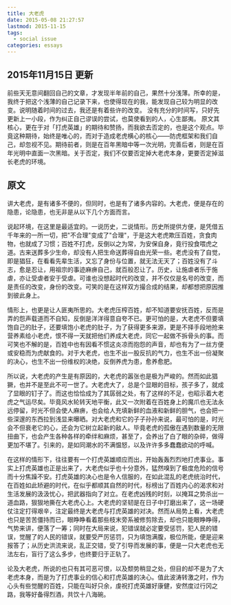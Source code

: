 ```yaml
---
title: 大老虎
date: 2015-05-08 21:27:57
lastmod: 2015-11-15
tags:
  - social issue
categories: essays
---
```

## 2015年11月15日 更新

前些天无意间翻回自己的文章，才发现半年前的自己，果然十分浅薄。所幸的是，我终于把这个浅薄的自己记录下来，也使得现在的我，能发现自己较为明显的改变。说明随着时间的过去，我还是有着些许的改变。
没有充分的时间写，只好先更新上一小段，作为纠正自己谬误的尝试，也莫使看到的人，心生鄙夷。
原文其核心，更在于对「打虎英雄」的期待和赞扬，而我欲去否定的，也是这个观点。毕竟这种期待，始终是唯心的，而对于造成老虎横心的核心——防虎框架和我们自己，却忽视不见。期待前者，则是在百年黑暗中等一次光明，完善后者，则是在百年光明中直面一次黑暗。关于否定，我们不仅要否定掉大老虎本身，更要否定掉滋长老虎的环境。

## 原文

讲大老虎，是有诸多不便的，但同时，也是有了诸多内容的。大老虎，便是存在的隐患，论隐患，也无非是从以下几个方面而言。

说起环境，在这里是最适宜的。一说历史，二说情形。历史所提供方便，是凭借五千年来的一所一切，把"不合理"变成了"合理"，于是这大老虎欺压百姓，贪食肉物，也就成了习惯；百姓不打虎，反倒以之为常，为安保自身，竟行投食喂虎之道。古来送葬多少生命，却没有人把生命送葬得自由光荣一些。老虎没有了自觉，即是猖狂，在看看先辈生活，又忘了身份与位置，就无法无天了；百姓没有了斗志，愈是忍让，用祖宗的事迹麻痹自己，就百般忍让了。历史，让施虐者乐于施虐，亦让受虐者安于受虐。可谁也没想起时代的改变，并不仅仅是名号的改变，而是责任的改变，身份的改变。可笑的是在这样双方撮合成的结果，却都想把原因推到彼此身上。

情形上，也更是让人匪夷所思的。大老虎压榨百姓，却不知道要安抚百姓，反而是弄的怨声载道而不自知，反倒是洋洋得意自夸不已。更可怕的是，大老虎不但要填饱自己的肚子，还要填饱小老虎的肚子，为了获得更多来源，更是不择手段地抢来营养素给小老虎，恨不得一天就把他们养成大老虎，同它一起做不拆骨头的事。而可笑也不解的是，百姓中也有因看不惯这炎凉而抱怨的声音，却也有为了一丝方便或安稳而为虎献食的。对于大老虎，也生不出一股反抗的气力，也生不出一份凝聚的决心，也生不出一份维权的决绝，反倒养虎为患，愈养愈肥。

所以说，大老虎的产生是有原因的，大老虎的嚣张也是极为严峻的。然而如此猖獗，也并不是至此不可一世了。大老虎大了，总是个显眼的目标，孩子多了，就成了显眼的钉子了。而这也恰恰成为了其孱弱之处，有了这样的不足，也昭示着大老虎之气运尽矣。毕竟风水轮转天地平衡，此又一次附着在百姓身上的魔爪也无法永远停留，时光不但会使人麻痹，也会给人充填新鲜的血液和新鲜的胆气，也会把一些深邃的东西拉到浅显来曝晒。对大老虎和它的子子孙孙来说，最可怕的是，时光会不但衰老它的心，还会为它树立起新的敌人。毕竟老虎的孤傲在遇到数量的无限扭曲下，也会产生各种各样的牵绊和麻烦，甚至了，会养出了白了眼的杂碎，做得更加不堪了。引来的，是如同潮水的不满愠怒，以及许许多多蠢蠢欲动的呼喊。

在这样的情形下，往往要有一个打虎英雄顺应而出，开始轰轰烈烈地打虎事业。事实上打虎英雄也正是出来了，大老虎似乎也十分意外，猛然嗅到了极度危险的信号而十分焦躁不安。打虎英雄的决心也是令人信服的，在如此混乱的老虎统治时代，在百姓如此矫避的时代，在似乎都顺其自然的时代，标榜出了百姓内心的渴求和对生活发展的汲汲忧心，把武器指向了对立。在老虎凶残的时刻，以掩耳之势杀出一道血路，狠狠地撕在大老虎心上。大老虎的坚韧是在日子中打磨出来了，这一场硬仗注定打得艰辛，注定最终是大老虎与打虎英雄的对决。然而从局势上看，大老虎也只是苦苦僵持而已，眼睁睁看着那些枝末旁系被修剪除去，却也只能眼睁睁得，气势来讲，便落了一筹；同时在大局来说，犯错误就必定要受惩罚，犯人民的错误，觉醒了的人民的错误，就要受严厉惩罚，只为填饱满腹，极位所能，便是迎来报答了；从历史洪流来说，乱正交错，受了引导而发展的事，便是一只大老虎也无法左右，盲行了这么多步，也终要归于正轨了。

论及大老虎，所说的也只有其可恶可恨，以及颓势稍显之处，但目的却不是为了大老虎本身，而是为了打虎事业的信心和打虎英雄的决心。值此波涛转激之时，作为心头有些觉醒的百姓，只能在叫好只余，虔祝打虎英雄好康健，安然度过行冈之路，我等好备得烈酒，共饮十八海碗。

